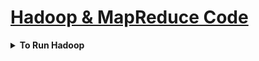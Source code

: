 <h1 style='text-decoration:underline'>Hadoop & MapReduce Code</h1>


<div style='width:1000px;margin:auto'>

<details><summary><b>To Run Hadoop</b></summary><p>
~~~
ssh localhost
ssh 0.0.0.0
source /usr/local/hadoop-working/hadoop-evn

start-dfs.sh
start-yarn.sh
jps
~~~
</p></details>

<details><summary><b>See files in current directory</b></summary><p>
~~~
hadoop fs -ls / 
~~~
</p></details>

<details><summary><b>Add a file to HDFS</b></summary><p>
~~~
# Add file.txt to /
hadoop fs -put file.txt /
~~~
</p></details>

<details><summary><b>Get a file From HDFS</b></summary><p>
~~~
# Get file.txt to /
hadoop fs -get file.txt /
~~~
</p></details>


<details><summary><b>head & tail</b></summary><p>
~~~
hadoop fs -tail /file.txt
~~~
</p></details>

<details><summary><b>Rename file</b></summary><p>
~~~
hadoop fs -mv file.txt newname.txt
~~~
</p></details>

<details><summary><b>Delete file</b></summary><p>
~~~
hadoop fs -rm file.txt
~~~
</p></details>

<details><summary><b>Create Folder</b></summary><p>
~~~
hadoop fs -mkdir myfolder
~~~
</p></details>

<hr>
<details><summary><b>Mapper() [Python]</b></summary><p>
<h4>Hadoop Streaming allows you to write your code for mapper and reducer in any language. The default is Java</h4>
~~~
# Your task is to make sure that this mapper code does not fail on corrupt data lines,
# but instead just ignores them and continues working
import sys

def mapper():
    # read standard input line by line
    for line in sys.stdin:
        # strip off extra whitespace, split on tab and put the data in an array
        data = line.strip().split("\t")

        # This is the place you need to do some defensive programming
        # what if there are not exactly 6 fields in that line?
        # YOUR CODE HERE
        if len(data) == 6:
            date, time, store, item, cost, payment = data
        else:
            continue
        # this next line is called 'multiple assignment' in Python
        # this is not really necessary, we could access the data
        # with data[2] and data[5], but we do this for conveniency
        # and to make the code easier to read
        # date, time, store, item, cost, payment = data
        
        # Now print out the data that will be passed to the reducer
        print "{0}\t{1}".format(store, cost)
        
test_text = """2013-10-09\t13:22\tMiami\tBoots\t99.95\tVisa
2013-10-09\t13:22\tNew York\tDVD\t9.50\tMasterCard
2013-10-09 13:22:59 I/O Error
^d8x28orz28zoijzu1z1zp1OHH3du3ixwcz114<f
1\t2\t3"""

# This function allows you to test the mapper with the provided test string
def main():
	import StringIO
	sys.stdin = StringIO.StringIO(test_text)
	mapper()
	sys.stdin = sys.__stdin__
~~~
</p></details>

<details><summary><b>Reducer() [Python]</b></summary><p>
<h4>Hadoop Streaming allows you to write your code for mapper and reducer in any language. The default is Java</h4>
~~~
import sys

salesTotal = 0
oldKey      = None

for line in sys.stdin:
	data = line.strip().split("\t")
	if len(data) != 2:
		continue
		
	thisKey, thisSale = data
	if oldKey and oldKey != thisKey:
		print(oldKey, "\t", salesTotal)
		oldKey = thisKey
		salesTotal = 0
		
		oldKey = thisKey
		salesTotal += float(thisSale)
		
if oldKey != None:
	print(oldKey, "\t", salesTotal)
~~~
</p></details>

<details><summary><b>Test Mapper() & Reducer</b></summary><p>
<p><a href="https://www.youtube.com/watch?v=MYo8EZwDRUA">Video</a> </p>
</p></details>

</div>































